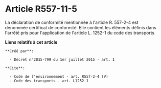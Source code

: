 # Article R557-11-5

La déclaration de conformité mentionnée à l'article R. 557-2-4 est dénommée certificat de conformité. Elle contient les
éléments définis dans l'arrêté pris pour l'application de l'article L. 1252-1 du code des transports.

**Liens relatifs à cet article**

	**Créé par**:

	  - Décret n°2015-799 du 1er juillet 2015 - art. 1

	**Cite**:

	  - Code de l'environnement - art. R557-2-4 (V)
	  - Code des transports - art. L1252-1
